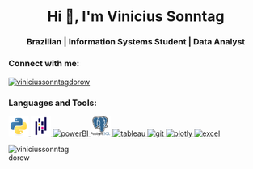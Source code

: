 

<h1 align="center">Hi 👋, I'm Vinicius Sonntag</h1>
<h3 align="center">Brazilian | Information Systems Student | Data Analyst</h3>

<h3 align="left">Connect with me:</h3>
<p align="left">
<a href="https://linkedin.com/in/viniciussonntagdorow" target="blank"><img align="center" src="https://raw.githubusercontent.com/rahuldkjain/github-profile-readme-generator/master/src/images/icons/Social/linked-in-alt.svg" alt="viniciussonntagdorow" height="30" width="40" /></a>
</p>

<h3 align="left">Languages and Tools:</h3>

<p align="left"> 
    <a href="https://www.python.org" target="_blank" rel="noreferrer"> <img src="https://raw.githubusercontent.com/devicons/devicon/master/icons/python/python-original.svg" alt="python" width="40" height="40"/> </a>
    <a href="https://pandas.pydata.org/" target="_blank" rel="noreferrer"> <img src="https://raw.githubusercontent.com/devicons/devicon/2ae2a900d2f041da66e950e4d48052658d850630/icons/pandas/pandas-original.svg" alt="pandas" width="40" height="40"/> </a>
    <a href="https://powerbi.microsoft.com/" target="_blank" rel="noreferrer"> <img src="https://upload.wikimedia.org/wikipedia/commons/c/cf/New_Power_BI_Logo.svg" alt="powerBI" width="40" height="40"/> </a>
    <a href="https://www.postgresql.org" target="_blank" rel="noreferrer"> <img src="https://raw.githubusercontent.com/devicons/devicon/master/icons/postgresql/postgresql-original-wordmark.svg" alt="postgresql" width="40" height="40"/> </a> 
    <a href="https://www.tableau.com/" target="_blank" rel="noreferrer"> <img src="https://www.svgrepo.com/show/354428/tableau-icon.svg" alt="tableau" width="40" height="40"/> </a>
    <a href="https://git-scm.com/" target="_blank" rel="noreferrer"> <img src="https://www.vectorlogo.zone/logos/git-scm/git-scm-icon.svg" alt="git" width="40" height="40"/> </a>
    <a href="https://plotly.com/python/" target="_blank" rel="noreferrer"> <img src="https://mobilitydb.com/images/plotly.png" alt="plotly" width="40" height="40"/> </a>
    <a href="https://www.microsoft.com/pt-br/microsoft-365/excel" target="_blank" rel="noreferrer"> <img src="https://www.logo.wine/a/logo/Microsoft_Excel/Microsoft_Excel-Logo.wine.svg" alt="excel" width="40" height="40"/> </a>
</p>

<p><img border-width= "thin" width=25% align="left" src="https://github-readme-stats.vercel.app/api/top-langs?username=viniciussonntagdorow&show_icons=true&locale=en&layout=compact&theme=transparent" alt="viniciussonntagdorow" /></p>

